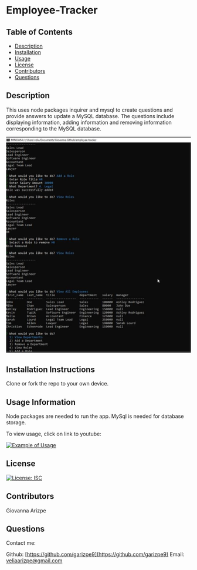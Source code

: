 # Employee-Tracker

## Table of Contents
* [Description](#description)
* [Installation](#installation)
* [Usage](#usage)
* [License](#license)
* [Contributors](#contributors)
* [Questions](#questions)

## Description
This uses node packages inquirer and mysql to create questions and provide answers to update a MySQL database. The questions include displaying information, adding information and removing information corresponding to the MySQL database. 

<img src=https://github.com/garizpe9/employee-tracker/blob/master/Capture.JPG>

## Installation Instructions
Clone or fork the repo to your own device.

## Usage Information
Node packages are needed to run the app.
MySql is needed for database storage.

To view usage, click on link to youtube:

[![Example of Usage](https://img.youtube.com/vi/gDSYzgCmbnI/0.jpg)](https://www.youtube.com/watch?v=gDSYzgCmbnI)


## License
[![License: ISC](https://img.shields.io/badge/License-ISC-blue.svg)](https://opensource.org/licenses/ISC)

## Contributors
Giovanna Arizpe

## Questions
Contact me:

Github: [https://github.com/garizpe9](https://github.com/garizpe9)
Email: [veliaarizpe@gmail.com](veliaarizpe@gmail.com)
